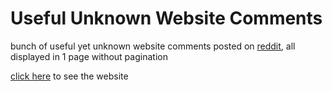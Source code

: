 # Useful Unknown Website Comments

bunch of useful yet unknown website comments posted on [reddit](https://www.reddit.com/r/AskReddit/comments/q2viki/what_useful_unknown_website_do_you_wish_more), all displayed in 1 page without pagination

[click here](https://uuwc.surge.sh) to see the website
